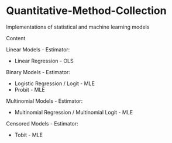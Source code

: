 # Quantitative-Method-Collection
Implementations of statistical and machine learning models

Content

Linear Models - Estimator:
  - Linear Regression - OLS
  
Binary Models - Estimator:
  - Logistic Regression / Logit - MLE
  - Probit - MLE

Multinomial Models - Estimator:
  - Multinomial Regression / Multinomial Logit - MLE
  
Censored Models - Estimator:
  - Tobit - MLE
